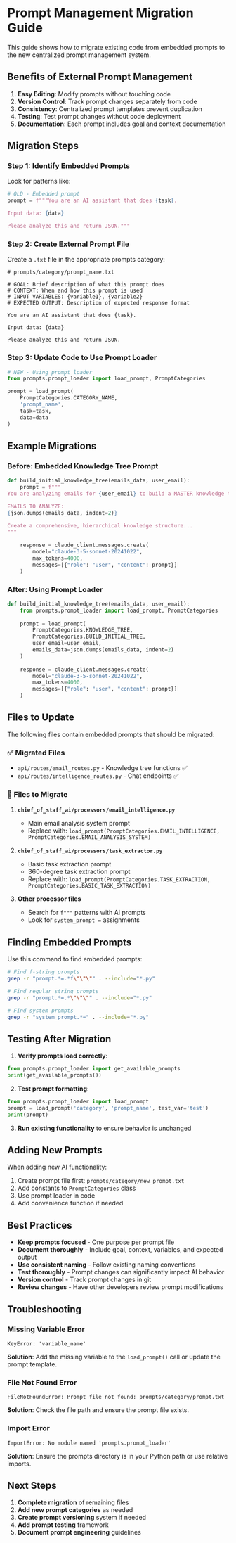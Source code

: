 # Prompt Management Migration Guide

This guide shows how to migrate existing code from embedded prompts to the new centralized prompt management system.

## Benefits of External Prompt Management

1. **Easy Editing**: Modify prompts without touching code
2. **Version Control**: Track prompt changes separately from code
3. **Consistency**: Centralized prompt templates prevent duplication
4. **Testing**: Test prompt changes without code deployment
5. **Documentation**: Each prompt includes goal and context documentation

## Migration Steps

### Step 1: Identify Embedded Prompts

Look for patterns like:
```python
# OLD - Embedded prompt
prompt = f"""You are an AI assistant that does {task}.

Input data: {data}

Please analyze this and return JSON."""
```

### Step 2: Create External Prompt File

Create a `.txt` file in the appropriate prompts category:

```text
# prompts/category/prompt_name.txt

# GOAL: Brief description of what this prompt does
# CONTEXT: When and how this prompt is used
# INPUT VARIABLES: {variable1}, {variable2}
# EXPECTED OUTPUT: Description of expected response format

You are an AI assistant that does {task}.

Input data: {data}

Please analyze this and return JSON.
```

### Step 3: Update Code to Use Prompt Loader

```python
# NEW - Using prompt loader
from prompts.prompt_loader import load_prompt, PromptCategories

prompt = load_prompt(
    PromptCategories.CATEGORY_NAME,
    'prompt_name',
    task=task,
    data=data
)
```

## Example Migrations

### Before: Embedded Knowledge Tree Prompt

```python
def build_initial_knowledge_tree(emails_data, user_email):
    prompt = f"""
You are analyzing emails for {user_email} to build a MASTER knowledge tree...

EMAILS TO ANALYZE:
{json.dumps(emails_data, indent=2)}

Create a comprehensive, hierarchical knowledge structure...
"""
    
    response = claude_client.messages.create(
        model="claude-3-5-sonnet-20241022",
        max_tokens=4000,
        messages=[{"role": "user", "content": prompt}]
    )
```

### After: Using Prompt Loader

```python
def build_initial_knowledge_tree(emails_data, user_email):
    from prompts.prompt_loader import load_prompt, PromptCategories
    
    prompt = load_prompt(
        PromptCategories.KNOWLEDGE_TREE,
        PromptCategories.BUILD_INITIAL_TREE,
        user_email=user_email,
        emails_data=json.dumps(emails_data, indent=2)
    )
    
    response = claude_client.messages.create(
        model="claude-3-5-sonnet-20241022",
        max_tokens=4000,
        messages=[{"role": "user", "content": prompt}]
    )
```

## Files to Update

The following files contain embedded prompts that should be migrated:

### ✅ Migrated Files
- `api/routes/email_routes.py` - Knowledge tree functions ✅
- `api/routes/intelligence_routes.py` - Chat endpoints ✅

### 🔄 Files to Migrate

1. **`chief_of_staff_ai/processors/email_intelligence.py`**
   - Main email analysis system prompt
   - Replace with: `load_prompt(PromptCategories.EMAIL_INTELLIGENCE, PromptCategories.EMAIL_ANALYSIS_SYSTEM)`

2. **`chief_of_staff_ai/processors/task_extractor.py`**
   - Basic task extraction prompt
   - 360-degree task extraction prompt
   - Replace with: `load_prompt(PromptCategories.TASK_EXTRACTION, PromptCategories.BASIC_TASK_EXTRACTION)`

3. **Other processor files**
   - Search for `f"""` patterns with AI prompts
   - Look for `system_prompt =` assignments

## Finding Embedded Prompts

Use this command to find embedded prompts:

```bash
# Find f-string prompts
grep -r "prompt.*=.*f\"\"\"" . --include="*.py"

# Find regular string prompts  
grep -r "prompt.*=.*\"\"\"" . --include="*.py"

# Find system prompts
grep -r "system_prompt.*=" . --include="*.py"
```

## Testing After Migration

1. **Verify prompts load correctly**:
```python
from prompts.prompt_loader import get_available_prompts
print(get_available_prompts())
```

2. **Test prompt formatting**:
```python
from prompts.prompt_loader import load_prompt
prompt = load_prompt('category', 'prompt_name', test_var='test')
print(prompt)
```

3. **Run existing functionality** to ensure behavior is unchanged

## Adding New Prompts

When adding new AI functionality:

1. Create prompt file first: `prompts/category/new_prompt.txt`
2. Add constants to `PromptCategories` class
3. Use prompt loader in code
4. Add convenience function if needed

## Best Practices

- **Keep prompts focused** - One purpose per prompt file
- **Document thoroughly** - Include goal, context, variables, and expected output
- **Use consistent naming** - Follow existing naming conventions
- **Test thoroughly** - Prompt changes can significantly impact AI behavior
- **Version control** - Track prompt changes in git
- **Review changes** - Have other developers review prompt modifications

## Troubleshooting

### Missing Variable Error
```
KeyError: 'variable_name'
```
**Solution**: Add the missing variable to the `load_prompt()` call or update the prompt template.

### File Not Found Error
```
FileNotFoundError: Prompt file not found: prompts/category/prompt.txt
```
**Solution**: Check the file path and ensure the prompt file exists.

### Import Error
```
ImportError: No module named 'prompts.prompt_loader'
```
**Solution**: Ensure the prompts directory is in your Python path or use relative imports.

## Next Steps

1. **Complete migration** of remaining files
2. **Add new prompt categories** as needed  
3. **Create prompt versioning** system if needed
4. **Add prompt testing** framework
5. **Document prompt engineering** guidelines 